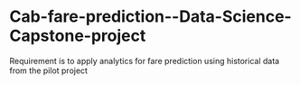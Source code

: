 # Cab-fare-prediction--Data-Science-Capstone-project
Requirement is to apply analytics for fare prediction using historical data from the pilot project
